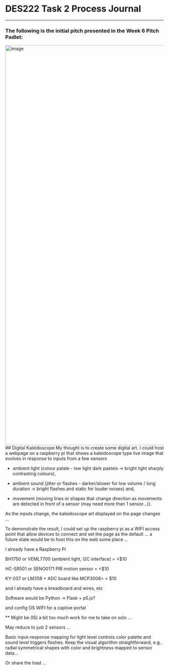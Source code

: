 # DES222 Task 2 Process Journal
***
### The following is the initial pitch presented in the Week 6 Pitch Padlet:
<img width="785" height="1270" alt="image" src="https://github.com/user-attachments/assets/a7fa6e04-d15f-4f73-9f0a-997abbae0f6c" />
## Digital Kaleidoscope
My thought is to create some digital art. I could host a webpage on a raspberry pi that shows a kaleidoscope type live image that evolves in response to inputs from a few sensors 

- ambient light (colour palate - low light dark pastels -> bright light sharply contrasting colours), 

- ambient sound (jitter or flashes - darker/slower for low volume / long duration -> bright flashes and static for louder noises) and, 

- movement (moving lines or shapes that change direction as movements are detected in front of a sensor (may need more than 1 sensor...)). 

As the inputs change, the kaleidoscope art displayed on the page changes ...

To demonstrate the result, I could set up the raspberry pi as a WIFI access point that allow devices to connect and set the page as the default ... a future state would be to host this on the web some place ...

I already have a Raspberry Pi

BH1750 or VEML7700 (ambient light, I2C interface) = <$10

HC-SR501 or SENO0171 PIR motion sensor = <$10

KY-037 or LM358 + ADC board like MCP3008= < $10

and I already have a breadboard and wires, etc

Software would be Python -> Flask + p5.js?

and config OS WIFI for a captive portal

** Might be (IS) a bit too much work for me to take on solo ...

May reduce to just 2 sensors ...

Basic input-response mapping for light level controls color palette and sound level triggers flashes. Keep the visual algorithm straightforward, e.g., radial symmetrical shapes with color and brightness mapped to sensor data...

Or share the load ...
